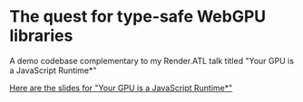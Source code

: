 # The quest for type-safe WebGPU libraries

A demo codebase complementary to my Render.ATL talk titled "Your GPU is a JavaScript Runtime*"

[Here are the slides for "Your GPU is a JavaScript Runtime*"](https://raw.githubusercontent.com/iwoplaza/the-quest-for-typesafe-webgpu-libraries/main/your-gpu-is-kinda-a-js-runtime.pdf)